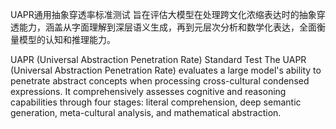 UAPR通用抽象穿透率标准测试
旨在评估大模型在处理跨文化浓缩表达时的抽象穿透能力，涵盖从字面理解到深层语义生成，再到元层次分析和数学化表达，全面衡量模型的认知和推理能力。


UAPR (Universal Abstraction Penetration Rate) Standard Test
The UAPR (Universal Abstraction Penetration Rate) evaluates a large model's ability to penetrate abstract concepts when processing cross-cultural condensed expressions. It comprehensively assesses cognitive and reasoning capabilities through four stages: literal comprehension, deep semantic generation, meta-cultural analysis, and mathematical abstraction.

